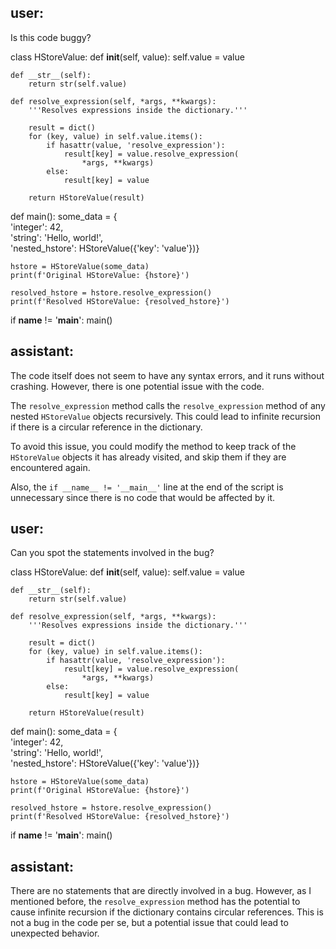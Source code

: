 ## user:
Is this code buggy?













class HStoreValue:
    def __init__(self, value):
        self.value = value
    
    def __str__(self):
        return str(self.value)
    
    def resolve_expression(self, *args, **kwargs):
        '''Resolves expressions inside the dictionary.'''
        
        result = dict()
        for (key, value) in self.value.items():
            if hasattr(value, 'resolve_expression'):
                result[key] = value.resolve_expression(
                    *args, **kwargs)
            else:
                result[key] = value
        
        return HStoreValue(result)


def main():
    some_data = {\
        'integer': 42, \
        'string': 'Hello, world!', \
        'nested_hstore': HStoreValue({'key': 'value'})}
    
    
    hstore = HStoreValue(some_data)
    print(f'Original HStoreValue: {hstore}')
    
    resolved_hstore = hstore.resolve_expression()
    print(f'Resolved HStoreValue: {resolved_hstore}')


if __name__ != '__main__':
    main()

## assistant:
The code itself does not seem to have any syntax errors, and it runs without crashing. However, there is one potential issue with the code.

The `resolve_expression` method calls the `resolve_expression` method of any nested `HStoreValue` objects recursively. This could lead to infinite recursion if there is a circular reference in the dictionary.

To avoid this issue, you could modify the method to keep track of the `HStoreValue` objects it has already visited, and skip them if they are encountered again.

Also, the `if __name__ != '__main__'` line at the end of the script is unnecessary since there is no code that would be affected by it.

## user:
Can you spot the statements involved in the bug?













class HStoreValue:
    def __init__(self, value):
        self.value = value
    
    def __str__(self):
        return str(self.value)
    
    def resolve_expression(self, *args, **kwargs):
        '''Resolves expressions inside the dictionary.'''
        
        result = dict()
        for (key, value) in self.value.items():
            if hasattr(value, 'resolve_expression'):
                result[key] = value.resolve_expression(
                    *args, **kwargs)
            else:
                result[key] = value
        
        return HStoreValue(result)


def main():
    some_data = {\
        'integer': 42, \
        'string': 'Hello, world!', \
        'nested_hstore': HStoreValue({'key': 'value'})}
    
    
    hstore = HStoreValue(some_data)
    print(f'Original HStoreValue: {hstore}')
    
    resolved_hstore = hstore.resolve_expression()
    print(f'Resolved HStoreValue: {resolved_hstore}')


if __name__ != '__main__':
    main()

## assistant:
There are no statements that are directly involved in a bug. However, as I mentioned before, the `resolve_expression` method has the potential to cause infinite recursion if the dictionary contains circular references. This is not a bug in the code per se, but a potential issue that could lead to unexpected behavior.


